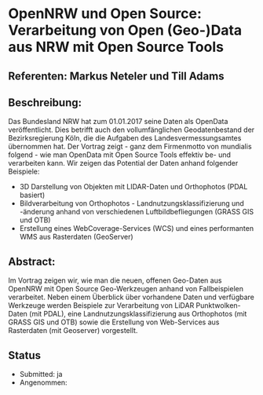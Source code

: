 # OpenNRW und Open Source: Verarbeitung von Open (Geo-)Data aus NRW mit Open Source Tools

## Referenten: Markus Neteler und Till Adams

## Beschreibung:
Das Bundesland NRW hat zum 01.01.2017 seine Daten als OpenData veröffentlicht. Dies betrifft auch den vollumfänglichen Geodatenbestand der Bezirksregierung Köln, die die Aufgaben des Landesvermessungsamtes übernommen hat. Der Vortrag zeigt - ganz dem Firmenmotto von mundialis folgend - wie man OpenData mit Open Source Tools effektiv be- und verarbeiten kann. Wir zeigen das Potential der Daten anhand folgender Beispiele:

* 3D Darstellung von Objekten mit LIDAR-Daten und Orthophotos (PDAL basiert)
* Bildverarbeitung von Orthophotos - Landnutzungsklassifizierung und -änderung anhand von verschiedenen Luftbildbefliegungen (GRASS GIS und OTB)
* Erstellung eines WebCoverage-Services (WCS) und eines performanten WMS aus Rasterdaten (GeoServer)

## Abstract:
Im Vortrag zeigen wir, wie man die neuen, offenen Geo-Daten aus OpenNRW mit Open Source Geo-Werkzeugen anhand von Fallbeispielen verarbeitet. Neben einem Überblick über vorhandene Daten und verfügbare Werkzeuge werden Beispiele zur Verarbeitung von LiDAR Punktwolken-Daten (mit PDAL), eine Landnutzungsklassifizierung aus Orthophotos (mit GRASS GIS und OTB) sowie die Erstellung von Web-Services aus Rasterdaten (mit Geoserver) vorgestellt.

## Status
  * Submitted: ja
  * Angenommen:
